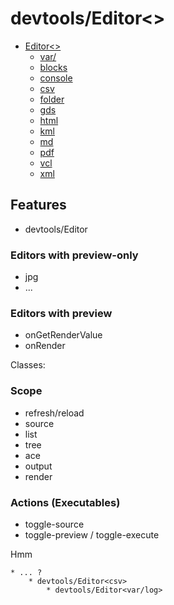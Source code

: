 # devtools/Editor<>

* [Editor<>](../Editor.js)
	* [var/]() 
	* [blocks](:.js)
	* [console](:.js)
	* [csv](:.js)
	* [folder](:.js)
	* [gds](:.js)
	* [html](:.js)
	* [kml](:.js)
	* [md](:.js)
	* [pdf](:.js)
	* [vcl](:.js)
	* [xml](:.js)

## Features

* devtools/Editor<folder>

### Editors with preview-only

* jpg
* ...

### Editors with preview

- onGetRenderValue
- onRender

Classes:


### Scope

* refresh/reload
* source
* list
* tree
* ace
* output
* render
 
### Actions (Executables)

* toggle-source
* toggle-preview / toggle-execute


Hmm

	* ... ?
		* devtools/Editor<csv>
			* devtools/Editor<var/log>

